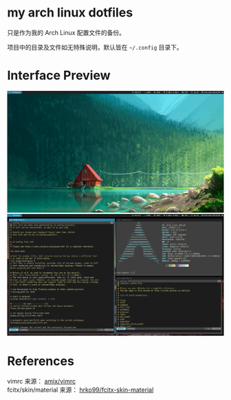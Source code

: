 # my arch linux dotfiles

只是作为我的 Arch Linux 配置文件的备份。

项目中的目录及文件如无特殊说明，默认皆在 `~/.config` 目录下。

# Interface Preview

![i3gaps](http://github.com/ireflux/archlinux-dotfiles/raw/master/Preview/i3gaps.png)
![terminal](http://github.com/ireflux/archlinux-dotfiles/raw/master/Preview/terminal.png)

# References

vimrc 来源： [amix/vimrc](https://github.com/amix/vimrc)  
fcitx/skin/material 来源： [hrko99/fcitx-skin-material](https://github.com/hrko99/fcitx-skin-material)
